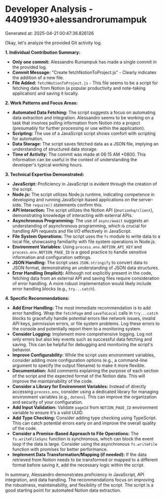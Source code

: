 # Developer Analysis - 44091930+alessandrorumampuk
Generated at: 2025-04-21 00:47:36.826126

Okay, let's analyze the provided Git activity log.

**1. Individual Contribution Summary:**

*   **Only one commit:** Alessandro Rumampuk has made a single commit in the provided log.
*   **Commit Message:**  "Create fetchNotionToProject.js" - Clearly indicates the addition of a new file.
*   **File Added:** `fetchNotionToProject.js` -  This file seems to be a script for fetching data from Notion (a popular productivity and note-taking application) and saving it locally.

**2. Work Patterns and Focus Areas:**

*   **Automated Data Fetching:** The script suggests a focus on automating data extraction and integration. Alessandro seems to be working on a task that involves pulling information from Notion into a project (presumably for further processing or use within the application).
*   **Scripting:** The use of a JavaScript script shows comfort with scripting for automation.
*   **Data Storage:** The script saves fetched data as a JSON file, implying an understanding of structured data storage.
*   **Time of Activity:** The commit was made at 06:15 AM +0800. This information can be useful in the context of understanding the developer's typical working hours.

**3. Technical Expertise Demonstrated:**

*   **JavaScript:** Proficiency in JavaScript is evident through the creation of the script.
*   **Node.js:** The script utilizes Node.js runtime, indicating competence in developing and running JavaScript-based applications on the server-side. The `require()` statements confirm this.
*   **API Interaction:** The script utilizes the Notion API (`@notionhq/client`), demonstrating knowledge of interacting with external APIs.
*   **Asynchronous Programming:** The use of `async/await` suggests an understanding of asynchronous programming, which is crucial for handling API requests and file I/O effectively in JavaScript.
*   **File System Operations:** The script uses the `fs` module to write data to a local file, showcasing familiarity with file system operations in Node.js.
*   **Environment Variables:** Using `process.env.NOTION_API_KEY` and `process.env.NOTION_PAGE_ID` is a good practice to handle sensitive information and configuration settings.
*   **JSON Handling:** The script uses `JSON.stringify` to convert data to JSON format, demonstrating an understanding of JSON data structures.
*   **Error Handling (Implicit):** Although not explicitly present in the code, fetching data from an external API and saving files require consideration of error handling. A more robust implementation would likely include error handling blocks (e.g., `try...catch`).

**4. Specific Recommendations:**

*   **Add Error Handling:** The most immediate recommendation is to add error handling.  Wrap the `fetchPage` and `saveToLocal` calls in `try...catch` blocks to gracefully handle potential errors like network issues, invalid API keys, permission errors, or file system problems. Log these errors to the console and potentially report them to a monitoring system.
*   **Consider Logging:** Implement more comprehensive logging. Log not only errors but also key events such as successful data fetching and saving. This can be helpful for debugging and monitoring the script's behavior.
*   **Improve Configurability:**  While the script uses environment variables, consider adding more configuration options (e.g., a command-line argument to specify the output filename) to make it more flexible.
*   **Documentation:** Add comments explaining the purpose of each section of the script and the expected format of the Notion data. This will improve the maintainability of the code.
*   **Consider a Library for Environment Variables:** Instead of directly accessing `process.env`, consider using a dedicated library for managing environment variables (e.g., `dotenv`). This can improve the organization and security of your configuration.
*   **Add Input Validation:** Validate `pageId` from `NOTION_PAGE_ID` environment variable to ensure it's a valid UUID.
*   **Add Type Checking:** Consider adding type checking using TypeScript. This can catch potential errors early on and improve the overall quality of the code.
*   **Consider a Promise-Based Approach to File Operations:** The `fs.writeFileSync` function is synchronous, which can block the event loop if the data is large. Consider using the asynchronous `fs.writeFile` function with promises for better performance.
*   **Implement Data Transformation/Mapping (if needed):** If the data retrieved from Notion needs to be transformed or mapped to a different format before saving it, add the necessary logic within the script.

In summary, Alessandro demonstrates proficiency in JavaScript, API integration, and data handling. The recommendations focus on improving the robustness, maintainability, and flexibility of the script.  The script is a good starting point for automated Notion data extraction.
